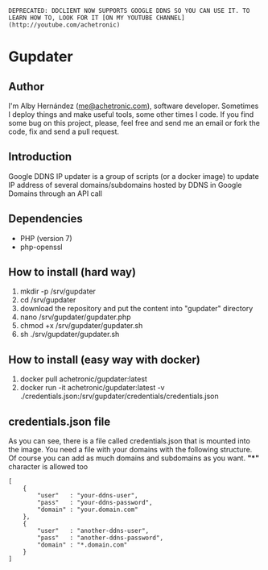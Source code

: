 ```
DEPRECATED: DDCLIENT NOW SUPPORTS GOOGLE DDNS SO YOU CAN USE IT. TO LEARN HOW TO, LOOK FOR IT [ON MY YOUTUBE CHANNEL](http://youtube.com/achetronic)
```

# Gupdater

## Author
I'm Alby Hernández (me@achetronic.com), software developer. Sometimes I deploy things and make 
useful tools, some other times I code. If you find some bug on this project, please, feel free 
and send me an email or fork the code, fix and send a pull request.

## Introduction 
Google DDNS IP updater is a group of scripts (or a docker image) to update IP address of several 
domains/subdomains hosted by DDNS in Google Domains through an API call

## Dependencies
* PHP (version 7)
* php-openssl

## How to install (hard way)
1.  mkdir -p /srv/gupdater
2.  cd /srv/gupdater
3.  download the repository and put the content into "gupdater" directory 
4.  nano /srv/gupdater/gupdater.php
5.  chmod +x /srv/gupdater/gupdater.sh
6.  sh ./srv/gupdater/gupdater.sh

## How to install (easy way with docker)
1.  docker pull achetronic/gupdater:latest
2.  docker run -it achetronic/gupdater:latest -v ./credentials.json:/srv/gupdater/credentials/credentials.json

## credentials.json file
As you can see, there is a file called credentials.json that is mounted into the image. You need a file with your domains with the following structure. Of course you can add as much domains and subdomains as you want. **"*"** character is allowed too
```
[
    {
        "user"   : "your-ddns-user",
        "pass"   : "your-ddns-password",
        "domain" : "your.domain.com"
    },
    {
        "user"   : "another-ddns-user",
        "pass"   : "another-ddns-password",
        "domain" : "*.domain.com"
    }
]

```
